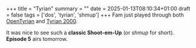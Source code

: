 +++
title = "Tyrian"
summary = ""
date = 2025-01-13T08:10:34+01:00
draft = false
tags = ['dos', 'tyrian', 'shmup']
+++
Fam just played through both [OpenTyrian](https:/tubev=EGz7Ez4pgA4&list=PLoa8A9b-8ZhF39qhcrjvv4m8mfuQY7oDg) and [Tyrian 2000](https://www.youtube.com/watch?v=KwzrIBXjeDg&list=PLoa8A9b-8ZhHgi-YSst_EUEIAn8qvj_hT).

It was nice to see such a **classic Shoot-em-Up** (or *shmup* for short).
**Episode 5** airs tomorrow.
